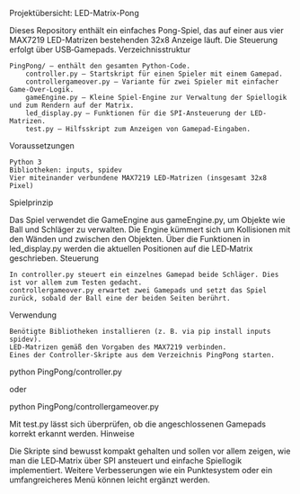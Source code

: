 Projektübersicht: LED-Matrix-Pong

Dieses Repository enthält ein einfaches Pong-Spiel, das auf einer aus vier MAX7219 LED-Matrizen bestehenden 32x8 Anzeige läuft. Die Steuerung erfolgt über USB‑Gamepads.
Verzeichnisstruktur

    PingPong/ – enthält den gesamten Python-Code.
        controller.py – Startskript für einen Spieler mit einem Gamepad.
        controllergameover.py – Variante für zwei Spieler mit einfacher Game‑Over-Logik.
        gameEngine.py – Kleine Spiel-Engine zur Verwaltung der Spiellogik und zum Rendern auf der Matrix.
        led_display.py – Funktionen für die SPI-Ansteuerung der LED-Matrizen.
        test.py – Hilfsskript zum Anzeigen von Gamepad-Eingaben.

Voraussetzungen

    Python 3
    Bibliotheken: inputs, spidev
    Vier miteinander verbundene MAX7219 LED-Matrizen (insgesamt 32x8 Pixel)

Spielprinzip

Das Spiel verwendet die GameEngine aus gameEngine.py, um Objekte wie Ball und Schläger zu verwalten. Die Engine kümmert sich um Kollisionen mit den Wänden und zwischen den Objekten. Über die Funktionen in led_display.py werden die aktuellen Positionen auf die LED‑Matrix geschrieben.
Steuerung

    In controller.py steuert ein einzelnes Gamepad beide Schläger. Dies ist vor allem zum Testen gedacht.
    controllergameover.py erwartet zwei Gamepads und setzt das Spiel zurück, sobald der Ball eine der beiden Seiten berührt.

Verwendung

    Benötigte Bibliotheken installieren (z. B. via pip install inputs spidev).
    LED-Matrizen gemäß den Vorgaben des MAX7219 verbinden.
    Eines der Controller-Skripte aus dem Verzeichnis PingPong starten.

python PingPong/controller.py

oder

python PingPong/controllergameover.py

Mit test.py lässt sich überprüfen, ob die angeschlossenen Gamepads korrekt erkannt werden.
Hinweise

Die Skripte sind bewusst kompakt gehalten und sollen vor allem zeigen, wie man die LED‑Matrix über SPI ansteuert und einfache Spiellogik implementiert. Weitere Verbesserungen wie ein Punktesystem oder ein umfangreicheres Menü können leicht ergänzt werden.
